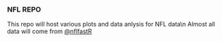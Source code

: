 ### NFL REPO
This repo will host various plots and data anlysis for NFL data\n
Almost all data will come from [@nflfastR](https://github.com/nflverse)
